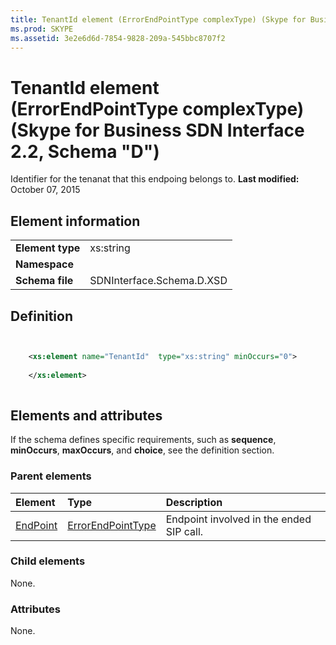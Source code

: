 ```yaml
---
title: TenantId element (ErrorEndPointType complexType) (Skype for Business SDN Interface 2.2, Schema "D")
ms.prod: SKYPE
ms.assetid: 3e2e6d6d-7854-9828-209a-545bbc8707f2
---
```



# TenantId element (ErrorEndPointType complexType) (Skype for Business SDN Interface 2.2, Schema "D")
Identifier for the tenanat that this endpoing belongs to. 
 **Last modified:** October 07, 2015
  
    
    


## Element information


|||
|:-----|:-----|
|**Element type**|xs:string |
|**Namespace**||
|**Schema file**|SDNInterface.Schema.D.XSD |
   

## Definition


```XML


    <xs:element name="TenantId"  type="xs:string" minOccurs="0">
    
    </xs:element>
  
```


## Elements and attributes

If the schema defines specific requirements, such as **sequence**, **minOccurs**, **maxOccurs**, and **choice**, see the definition section. 
  
    
    

### Parent elements



|**Element**|**Type**|**Description**|
|:-----|:-----|:-----|
| [EndPoint](endpoint-element-errortype-complextype-1.md)| [ErrorEndPointType](errorendpointtype-complextype.md)|Endpoint involved in the ended SIP call. |
   

### Child elements

None. 
  
    
    

### Attributes

None. 
  
    
    

